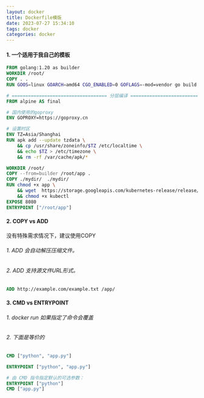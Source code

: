 ```yaml
---
layout: docker
title: Dockerfile模版
date: 2023-07-27 15:34:10
tags: docker
categories: docker
---
```


#### 1. 一个适用于我自己的模板

```dockerfile
FROM golang:1.20 as builder
WORKDIR /root/
COPY . .
RUN GOOS=linux GOARCH=amd64 CGO_ENABLED=0 GOFLAGS=-mod=vendor go build -o app main.go

# =================================== 分层编译 ==============================================
FROM alpine AS final

# 国内使用的goproxy
ENV GOPROXY=https://goproxy.cn

# 设置时区
ENV TZ=Asia/Shanghai
RUN apk add --update tzdata \
    && cp /usr/share/zoneinfo/$TZ /etc/localtime \
    && echo $TZ > /etc/timezone \
    && rm -rf /var/cache/apk/*

WORKDIR /root/
COPY --from=builder /root/app .
COPY ./mydir/  ./mydir/
RUN chmod +x app \
    && wget  https://storage.googleapis.com/kubernetes-release/release/v1.14.7/bin/linux/amd64/kubectl \
    && chmod +x kubectl
EXPOSE 8080
ENTRYPOINT ["/root/app"]
```

#### 2. COPY vs ADD

没有特殊需求情况下，建议使用COPY

###### 1. ADD 会自动解压压缩文件。
  

###### 2. ADD 支持源文件URL形式。

```dockerfile
ADD http://example.com/example.txt /app/
```

#### 3. CMD vs ENTRYPOINT

###### 1. docker run 如果指定了命令会覆盖

###### 2. 下面是等价的
```dockerfile
CMD ["python", "app.py"]
```

```dockerfile
ENTRYPOINT ["python", "app.py"]
```

```dockerfile
# 由 CMD 指令指定默认的可选参数：
ENTRYPOINT ["python"]
CMD ["app.py"]
```